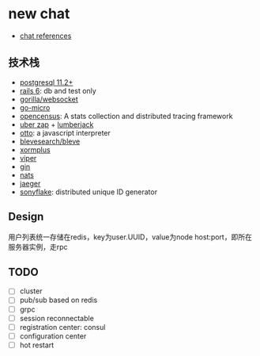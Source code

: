 # new chat

* [chat references](https://github.com/FlowerWrong/erlim/blob/master/api/chat.md#chat-api)

## 技术栈

* [postgresql 11.2+](https://www.postgresql.org/)
* [rails 6](https://rubyonrails.org/): db and test only
* [gorilla/websocket](https://github.com/gorilla/websocket)
* [go-micro](https://micro.mu/)
* [opencensus](https://github.com/census-instrumentation/opencensus-go): A stats collection and distributed tracing framework
* [uber zap](https://github.com/uber-go/zap) + [lumberjack](https://github.com/natefinch/lumberjack)
* [otto](https://github.com/robertkrimen/otto): a javascript interpreter
* [blevesearch/bleve](https://github.com/blevesearch/bleve)
* [xormplus](https://github.com/xormplus/xorm)
* [viper](https://github.com/spf13/viper)
* [gin](https://github.com/gin-gonic/gin)
* [nats](https://nats.io/documentation/)
* [jaeger](https://github.com/jaegertracing/jaeger)
* [sonyflake](https://github.com/sony/sonyflake): distributed unique ID generator

## Design

用户列表统一存储在redis，key为user.UUID，value为node host:port，即所在服务器实例，走rpc

## TODO

* [ ] cluster
* [ ] pub/sub based on redis
* [ ] grpc
* [ ] session reconnectable
* [ ] registration center: consul
* [ ] configuration center
* [ ] hot restart
